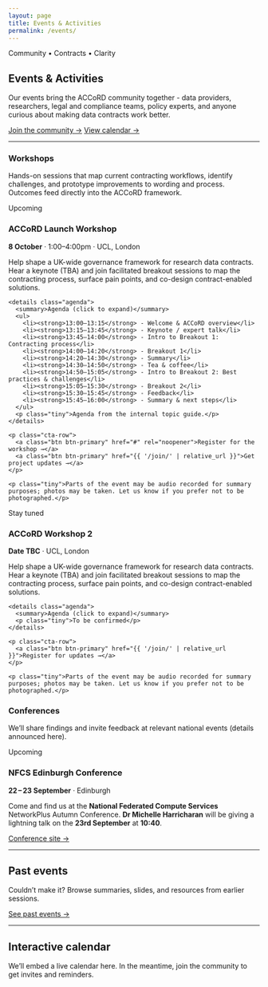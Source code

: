 ```yaml
---
layout: page
title: Events & Activities
permalink: /events/
---
```


<section class="events-hero flow">
  <p class="eyebrow">Community • Contracts • Clarity</p>
  <h2 class="page-title">Events & Activities</h2>
  <p class="lead">
    Our events bring the ACCoRD community together - data providers, researchers, legal and compliance teams, policy experts, and anyone curious about making data contracts work better.
  </p>
  <p class="cta-row">
    <a class="btn btn-primary" href="{{ '/join/' | relative_url }}">Join the community →</a>
    <a class="btn btn-primary" href="#calendar">View calendar →</a>
  </p>
</section>

<hr class="section-divider" />

<section class="flow">
  <h3>Workshops</h3>
  <p>Hands-on sessions that map current contracting workflows, identify challenges, and prototype improvements to wording and process. Outcomes feed directly into the ACCoRD framework.</p>

  <article class="event-card flow">
    <span class="upcoming-badge">Upcoming</span>
    <h3>ACCoRD Launch Workshop</h3>
    <p class="event-meta"><strong>8 October</strong> · 1:00–4:00pm · UCL, London</p>
    <p>
      Help shape a UK-wide governance framework for research data contracts.
      Hear a keynote (TBA) and join facilitated breakout sessions to map the contracting process, surface pain points, and co-design contract-enabled solutions.
    </p>

    <details class="agenda">
      <summary>Agenda (click to expand)</summary>
      <ul>
        <li><strong>13:00–13:15</strong> - Welcome & ACCoRD overview</li>
        <li><strong>13:15–13:45</strong> - Keynote / expert talk</li>
        <li><strong>13:45–14:00</strong> - Intro to Breakout 1: Contracting process</li>
        <li><strong>14:00–14:20</strong> - Breakout 1</li>
        <li><strong>14:20–14:30</strong> - Summary</li>
        <li><strong>14:30–14:50</strong> - Tea & coffee</li>
        <li><strong>14:50–15:05</strong> - Intro to Breakout 2: Best practices & challenges</li>
        <li><strong>15:05–15:30</strong> - Breakout 2</li>
        <li><strong>15:30–15:45</strong> - Feedback</li>
        <li><strong>15:45–16:00</strong> - Summary & next steps</li>
      </ul>
      <p class="tiny">Agenda from the internal topic guide.</p>
    </details>

    <p class="cta-row">
      <a class="btn btn-primary" href="#" rel="noopener">Register for the workshop →</a>
      <a class="btn btn-primary" href="{{ '/join/' | relative_url }}">Get project updates →</a>
    </p>

    <p class="tiny">Parts of the event may be audio recorded for summary purposes; photos may be taken. Let us know if you prefer not to be photographed.</p>

  </article>

  <article class="event-card flow">
    <span class="stay-tuned-badge">Stay tuned</span>
    <h3>ACCoRD Workshop 2</h3>
    <p class="event-meta"><strong>Date TBC</strong> · UCL, London</p>
    <p>
      Help shape a UK-wide governance framework for research data contracts.
      Hear a keynote (TBA) and join facilitated breakout sessions to map the contracting process, surface pain points, and co-design contract-enabled solutions.
    </p>

    <details class="agenda">
      <summary>Agenda (click to expand)</summary>
      <p class="tiny">To be confirmed</p>
    </details>

    <p class="cta-row">
      <a class="btn btn-primary" href="{{ '/join/' | relative_url }}">Register for updates →</a>
    </p>

    <p class="tiny">Parts of the event may be audio recorded for summary purposes; photos may be taken. Let us know if you prefer not to be photographed.</p>

  </article>

</section>

<section class="flow">
  <h3>Conferences</h3>
  <p>We’ll share findings and invite feedback at relevant national events (details announced here).</p>

  <article class="event-card flow">
    <span class="upcoming-badge">Upcoming</span>
    <h3>NFCS Edinburgh Conference</h3>
    <p class="event-meta"><strong>22 – 23 September</strong> · Edinburgh</p>
    <p>
    Come and find us at the <strong>National Federated Compute Services</strong> NetworkPlus Autumn Conference. <strong>Dr Michelle Harricharan</strong> will be giving a lightning talk on the <strong>23rd September</strong> at <strong>10:40</strong>. 
    </p>

  <p class="cta-row">
    <a class="btn btn-primary"
       href="https://indico.ph.qmul.ac.uk/event/2299/overview"
       target="_blank" rel="noopener">Conference site →</a>
  </p>

  </article>

</section>

<hr class="section-divider" />

<section id="past" class="flow">
  <h2>Past events</h2>
  <p>Couldn’t make it? Browse summaries, slides, and resources from earlier sessions.</p>
  <p><a class="btn btn-primary" href="{{ '/events/past/' | relative_url }}">See past events →</a></p>
</section>

<hr class="section-divider" />

<section id="calendar" class="flow">
  <h2>Interactive calendar</h2>
  <p class="tiny">
    We’ll embed a live calendar here. In the meantime, join the community to get invites and reminders.
  </p>
</section>
